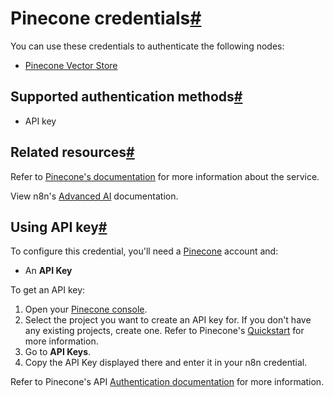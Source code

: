 [](https://github.com/n8n-io/n8n-docs/edit/main/docs/integrations/builtin/credentials/pinecone.md "Edit this page")

# Pinecone credentials[#](#pinecone-credentials "Permanent link")

You can use these credentials to authenticate the following nodes:

*   [Pinecone Vector Store](../../cluster-nodes/root-nodes/n8n-nodes-langchain.vectorstorepinecone/)

## Supported authentication methods[#](#supported-authentication-methods "Permanent link")

*   API key

## Related resources[#](#related-resources "Permanent link")

Refer to [Pinecone's documentation](https://docs.pinecone.io/reference/api/introduction) for more information about the service.

View n8n's [Advanced AI](../../../../advanced-ai/) documentation.

## Using API key[#](#using-api-key "Permanent link")

To configure this credential, you'll need a [Pinecone](https://www.pinecone.io/) account and:

*   An **API Key**

To get an API key:

1.  Open your [Pinecone console](https://app.pinecone.io/organizations/-/projects).
2.  Select the project you want to create an API key for. If you don't have any existing projects, create one. Refer to Pinecone's [Quickstart](https://docs.pinecone.io/guides/get-started/quickstart) for more information.
3.  Go to **API Keys**.
4.  Copy the API Key displayed there and enter it in your n8n credential.

Refer to Pinecone's API [Authentication documentation](https://docs.pinecone.io/guides/get-started/authentication) for more information.